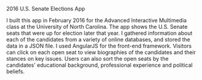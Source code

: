 2016 U.S. Senate Elections App

I built this app in February 2016 for the Advanced Interactive Multimedia class at the University of North Carolina. The app shows the U.S. Senate seats that were up for election later that year. I gathered information about each of the candidates from a variety of online databases, and stored the data in a JSON file. I used AngularJS for the front-end framework. Visitors can click on each open seat to view biographies of the candidates and their stances on key issues. Users can also sort the open seats by the candidates' educational background, professional experience and political beliefs.
